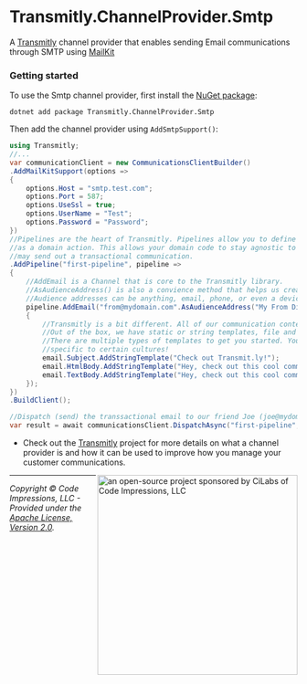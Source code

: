 # Transmitly.ChannelProvider.Smtp

A [Transmitly](https://github.com/transmitly/transmitly) channel provider that enables sending Email communications through SMTP using [MailKit](https://github.com/jstedfast/MailKit)

### Getting started

To use the Smtp channel provider, first install the [NuGet package](https://nuget.org/packages/transmitly.channelprovider.smtp):

```shell
dotnet add package Transmitly.ChannelProvider.Smtp
```

Then add the channel provider using `AddSmtpSupport()`:

```csharp
using Transmitly;
//...
var communicationClient = new CommunicationsClientBuilder()
.AddMailKitSupport(options =>
{
	options.Host = "smtp.test.com";
	options.Port = 587;
	options.UseSsl = true;
	options.UserName = "Test";
	options.Password = "Password";
})
//Pipelines are the heart of Transmitly. Pipelines allow you to define your communications
//as a domain action. This allows your domain code to stay agnostic to the details of how you
//may send out a transactional communication.
.AddPipeline("first-pipeline", pipeline =>
{
	//AddEmail is a Channel that is core to the Transmitly library. 
	//AsAudienceAddress() is also a convience method that helps us create an audience address
	//Audience addresses can be anything, email, phone, or even a device/app Id for push notifications!
	pipeline.AddEmail("from@mydomain.com".AsAudienceAddress("My From Display Name"), email =>
	{
		//Transmitly is a bit different. All of our communication content is configured by templates.
		//Out of the box, we have static or string templates, file and even embedded template support.
		//There are multiple types of templates to get you started. You can even create templates 
		//specific to certain cultures!
		email.Subject.AddStringTemplate("Check out Transmit.ly!");
		email.HtmlBody.AddStringTemplate("Hey, check out this cool communciations library. <a href=\"https://transmit.ly\">")
		email.TextBody.AddStringTemplate("Hey, check out this cool communciations library. https://transmitly.ly");
	});
})
.BuildClient();

//Dispatch (send) the transsactional email to our friend Joe (joe@mydomain.com) using our configured SMTP server and our "first-pipeline" pipeline.
var result = await communicationsClient.DispatchAsync("first-pipeline", "joe@mydomain.com".AsAudienceAddress("Joe"), new { });
```
* Check out the [Transmitly](https://github.com/transmitly/transmitly) project for more details on what a channel provider is and how it can be used to improve how you manage your customer communications.


<picture>
  <source media="(prefers-color-scheme: dark)" srcset="https://github.com/transmitly/transmitly/assets/3877248/524f26c8-f670-4dfa-be78-badda0f48bfb">
  <img alt="an open-source project sponsored by CiLabs of Code Impressions, LLC" src="https://github.com/transmitly/transmitly/assets/3877248/34239edd-234d-4bee-9352-49d781716364" width="350" align="right">
</picture> 

---------------------------------------------------

_Copyright &copy; Code Impressions, LLC - Provided under the [Apache License, Version 2.0](http://apache.org/licenses/LICENSE-2.0.html)._
